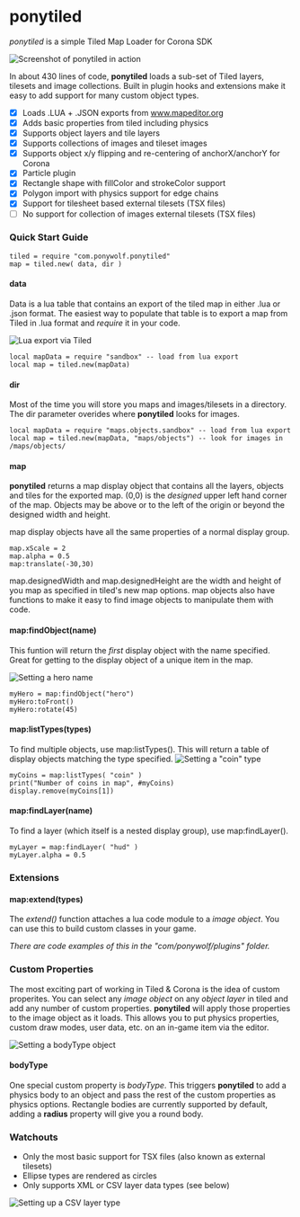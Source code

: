 # ponytiled
*ponytiled* is a simple Tiled Map Loader for Corona SDK

![Screenshot of ponytiled in action](http://i.imgur.com/HJQJTiw.png)

In about 430 lines of code, **ponytiled** loads a sub-set of Tiled layers, tilesets and image collections. Built in plugin hooks and extensions make it easy to add support for many custom object types.

- [x] Loads .LUA + .JSON exports from www.mapeditor.org
- [x] Adds basic properties from tiled including physics
- [x] Supports object layers and tile layers
- [x] Supports collections of images and tileset images
- [x] Supports object x/y flipping and re-centering of anchorX/anchorY for Corona
- [x] Particle plugin
- [x] Rectangle shape with fillColor and strokeColor support
- [x] Polygon import with physics support for edge chains
- [x] Support for tilesheet based external tilesets (TSX files)
- [ ] No support for collection of images external tilesets (TSX files)

### Quick Start Guide

```
tiled = require "com.ponywolf.ponytiled"
map = tiled.new( data, dir )
```

#### data

Data is a lua table that contains an export of the tiled map in either .lua or .json format. The easiest way to populate that table is to export a map from Tiled in .lua format and *require* it in your code.

![Lua export via Tiled](http://imgur.com/NJZuTM8.png)

```
local mapData = require "sandbox" -- load from lua export
local map = tiled.new(mapData)
```

#### dir

Most of the time you will store you maps and images/tilesets in a directory. The dir parameter overides where **ponytiled** looks for images.

```
local mapData = require "maps.objects.sandbox" -- load from lua export
local map = tiled.new(mapData, "maps/objects") -- look for images in /maps/objects/
```

#### map

**ponytiled** returns a map display object that contains all the layers, objects and tiles for the exported map. (0,0) is the *designed* upper left hand corner of the map. Objects may be above or to the left of the origin or beyond the designed width and height.

map display objects have all the same properties of a normal display group.

```
map.xScale = 2
map.alpha = 0.5
map:translate(-30,30)
```
map.designedWidth and map.designedHeight are the width and height of you map as specified in tiled's new map options. map objects also have functions to make it easy to find image objects to manipulate them with code.

#### map:findObject(name)
This funtion will return the *first* display object with the name specified. Great for getting to the display object of a unique item in the map.

![Setting a hero name](http://imgur.com/qLJayzG.png)

```
myHero = map:findObject("hero")
myHero:toFront()
myHero:rotate(45)
```
#### map:listTypes(types)
To find multiple objects, use map:listTypes(). This will return a table of display objects matching the type specified.
![Setting a "coin" type](http://imgur.com/iR3DdDY.png)

```
myCoins = map:listTypes( "coin" )
print("Number of coins in map", #myCoins)
display.remove(myCoins[1])
```
#### map:findLayer(name)
To find a layer (which itself is a nested display group), use map:findLayer(). 
```
myLayer = map:findLayer( "hud" )
myLayer.alpha = 0.5
```
### Extensions

#### map:extend(types)
The *extend()* function attaches a lua code module to a *image object*. You can use this to build custom classes in your game.

*There are code examples of this in the "com/ponywolf/plugins" folder.*

### Custom Properties

The most exciting part of working in Tiled & Corona is the idea of custom properites. You can select any *image object* on any *object layer* in tiled and add any number of custom properties. **ponytiled** will apply those properties to the image object as it loads. This allows you to put physics properties, custom draw modes, user data, etc. on an in-game item via the editor.

![Setting a bodyType object](http://imgur.com/u3Ee6dD.png)

#### bodyType

One special custom property is *bodyType*. This triggers **ponytiled** to add a physics body to an object and pass the rest of the custom properties as physics options. Rectangle bodies are currently supported by default, adding a **radius** property will give you a round body.

### Watchouts

* Only the most basic support for TSX files (also known as external tilesets)
* Ellipse types are rendered as circles
* Only supports XML or CSV layer data types (see below)

![Setting up a CSV layer type](https://i.imgur.com/w2SImSf.png)

